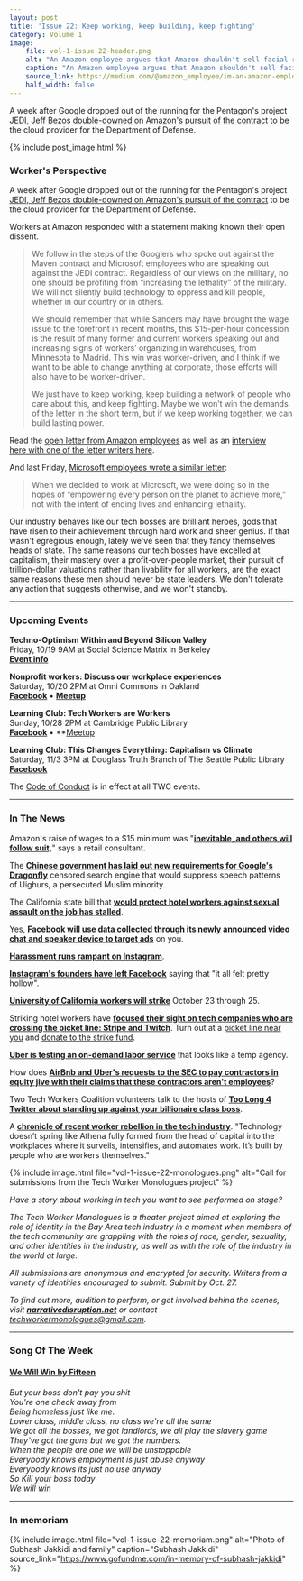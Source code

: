 ```yaml
---
layout: post
title: 'Issue 22: Keep working, keep building, keep fighting'
category: Volume 1
image:
    file: vol-1-issue-22-header.png
    alt: "An Amazon employee argues that Amazon shouldn't sell facial recognition tech to police"
    caption: "An Amazon employee argues that Amazon shouldn't sell facial recognition tech to police"
    source_link: https://medium.com/@amazon_employee/im-an-amazon-employee-my-company-shouldn-t-sell-facial-recognition-tech-to-police-36b5fde934ac
    half_width: false
---
```


<!-- Content imported from: https://us11.campaign-archive.com/?e=dbff030191&u=194e57c175176cfd13007a197&id=9d479b3cb5 -->

A week after Google dropped out of the running for the Pentagon's project [JEDI, Jeff Bezos double-downed on Amazon's pursuit of the contract](https://www.geekwire.com/2018/jeff-bezos-defends-big-tech-working-government-one-week-google-drops-pentagon-contract/) to be the cloud provider for the Department of Defense.

<!--excerpt-->

{% include post_image.html %}

### Worker's Perspective

A week after Google dropped out of the running for the Pentagon's project [JEDI, Jeff Bezos double-downed on Amazon's pursuit of the contract](https://www.geekwire.com/2018/jeff-bezos-defends-big-tech-working-government-one-week-google-drops-pentagon-contract/) to be the cloud provider for the Department of Defense.

Workers at Amazon responded with a statement making known their open dissent.
  
> We follow in the steps of the Googlers who spoke out against the Maven contract and Microsoft employees who are speaking out against the JEDI contract. Regardless of our views on the military, no one should be profiting from “increasing the lethality” of the military. We will not silently build technology to oppress and kill people, whether in our country or in others.
>
> We should remember that while Sanders may have brought the wage issue to the forefront in recent months, this $15-per-hour concession is the result of many former and current workers speaking out and increasing signs of workers’ organizing in warehouses, from Minnesota to Madrid. This win was worker-driven, and I think if we want to be able to change anything at corporate, those efforts will also have to be worker-driven.
>
> We just have to keep working, keep building a network of people who care about this, and keep fighting. Maybe we won’t win the demands of the letter in the short term, but if we keep working together, we can build lasting power.
  
Read the [open letter from Amazon employees](https://medium.com/s/story/im-an-amazon-employee-my-company-shouldn-t-sell-facial-recognition-tech-to-police-36b5fde934ac)&nbsp;as well as an&nbsp;[interview here](https://medium.com/s/oversight/shock-anger-disappointment-an-amazon-employee-speaks-out-88d927792950)[&nbsp;with one of the letter writers here](https://medium.com/s/oversight/shock-anger-disappointment-an-amazon-employee-speaks-out-88d927792950).  
  
And last Friday, [Microsoft employees wrote a similar letter](https://medium.com/s/story/an-open-letter-to-microsoft-dont-bid-on-the-us-military-s-project-jedi-7279338b7132):  
  
> When we decided to work at Microsoft, we were doing so in the hopes of “empowering every person on the planet to achieve more,” not with the intent of ending lives and enhancing lethality.

Our industry behaves like our tech bosses are brilliant heroes, gods that have risen to their achievement through hard work and sheer genius. If that wasn't egregious enough, lately we've seen that they fancy themselves heads of state. The same reasons our tech bosses have excelled at capitalism, their mastery over a profit-over-people market, their pursuit of trillion-dollar valuations rather than livability for all workers, are the exact same reasons these men should never be state leaders. We don't tolerate any action that suggests otherwise, and we won't standby.

***

###  Upcoming Events

**Techno-Optimism Within and Beyond Silicon Valley**  
Friday, 10/19 9AM at Social Science Matrix in Berkeley  
[**Event info**](https://cstms.berkeley.edu/current-events/techno-optimism-beyond-silicon-valley/)  
  
**Nonprofit workers: Discuss our workplace experiences**  
Saturday, 10/20 2PM at Omni Commons in Oakland  
[**Facebook**](https://www.facebook.com/events/1803814309717695/)&nbsp;• [**Meetup**](https://www.meetup.com/Tech-Workers-Coalition/events/255484206/)  
  
**Learning Club: Tech Workers are Workers&nbsp;**  
Sunday, 10/28 2PM at Cambridge Public Library  
[**Facebook**](https://www.facebook.com/events/238743780129243/) •&nbsp;**[Meetup](https://www.meetup.com/Tech-Workers-Coalition/)&nbsp;  
  
**Learning Club: This Changes Everything: Capitalism vs Climate**  
Saturday, 11/3 3PM at Douglass Truth Branch of The Seattle Public Library  
[**Facebook**](https://www.facebook.com/events/1948636251892939/)

The [Code of Conduct](https://techworkerscoalition.org/community-guide/) is in effect at all TWC events.

***

###  In The News

Amazon's raise of wages to a $15 minimum was "[**inevitable, and others will follow suit,**](https://www.cnbc.com/2018/10/12/amazons-minimum-wage-hike-was-inevitable-and-others-may-follow.html)" says a retail consultant.  
  
The [**Chinese government has laid out new requirements for Google's Dragonfly**](https://amp.businessinsider.com/china-likely-laid-out-how-google-can-help-persecute-uighur-minority-2018-10) censored search engine that would suppress speech patterns of&nbsp;Uighurs, a persecuted Muslim minority.  
  
The California state bill that [**would protect hotel workers against sexual assault on the job has stalled**](https://www.theguardian.com/world/2018/oct/16/hotel-workers-sexual-assault-harassment-terranea-resort).  
  
Yes, [**Facebook will use data collected through its newly announced video chat and speaker device to target ads**](https://gizmodo.com/facebook-finally-admits-that-its-new-spy-equipment-can-1829793554) on you.  
  
[**Harassment runs rampant on Instagram**](https://www.theatlantic.com/technology/archive/2018/10/instagram-has-massive-harassment-problem/572890/).  
  
[**Instagram's founders have left Facebook**](https://www.recode.net/2018/9/24/17899342/instagram-cofounders-depart-kevin-systrom-mike-krieger) saying that "it all felt pretty hollow".  
  
[**University of California workers will strike**](https://afscme3299.org/2018/10/12/uc-workers-call-for-3-day-strike-october-23rd-25th/) October 23 through 25.  
  
Striking hotel workers have [**focused their sight on tech companies who are crossing the picket line: Stripe and Twitch**](https://twitter.com/UNITEHERE_19/status/1052635471434539008?s=20). Turn out at a&nbsp;[picket line near you](https://onejob.org/updates/%20)&nbsp;and [donate to the strike fund](https://www.gofundme.com/one-job-should-be-enough).  
  
[**Uber is testing an on-demand labor service**](https://www.cnbc.com/2018/10/18/ubers-testing-a-new-on-demand-labor-service-like-a-temp-agency.html) that looks like a temp agency.  
  
How does [**AirBnb and Uber's requests to the SEC to pay contractors in equity jive with their claims that these contractors aren't employees**](https://arstechnica.com/tech-policy/2018/10/uber-airbnb-want-to-be-able-to-pay-drivers-hosts-in-company-shares/)?  
  
Two Tech Workers Coalition volunteers talk to the hosts of [**Too Long 4 Twitter about standing up against your billionaire class boss**](https://soundcloud.com/toolong4twitter/tl4t-17-tech-wont-build-it-organizing-tech-workers-with-amr-gaber-and-stephanie-parker).  
  
A [**chronicle of recent worker rebellion in the tech industry**](https://itsgoingdown.org/organizing-tech-insights-into-the-tech-worlds-sudden-rebellion/). "Technology doesn’t spring like Athena fully formed from the head of capital into the workplaces where it surveils, intensifies, and automates work. It’s built by people who are workers themselves."

{% include image.html
    file="vol-1-issue-22-monologues.png"
    alt="Call for submissions from the Tech Worker Monologues project"
%}

_Have a story about working in tech you want to see performed on stage?_

_The Tech Worker Monologues is a theater project aimed at exploring the role of identity in the Bay Area tech industry in a moment when members of the tech community are grappling with the roles of race, gender, sexuality, and other identities in the industry, as well as with the role of the industry in the world at large._

_All submissions are anonymous and encrypted for security. Writers from a variety of identities encouraged to submit. Submit by Oct. 27._

_To find out more, audition to perform, or get involved behind the scenes, visit [**narrativedisruption.net**](https://www.narrativedisruption.net/) or contact <techworkermonologues@gmail.com>._

***

### Song Of The Week

#### [**We Will Win by Fifteen**](https://open.spotify.com/track/0LbH0CI9QuHHDFvwNDARmZ?si=5x3kZCItT-adKOtgeR-Wyg)

_But your boss don't pay you shit_  
_You're one check away from_  
_Being homeless just like me._  
_Lower class, middle class, no class we're all the same_  
_We got all the bosses, we got landlords, we all play the slavery game_  
_They've got the guns but we got the numbers._  
_When the people are one we will be unstoppable_  
_Everybody knows employment is just abuse anyway_  
_Everybody knows its just no use anyway_  
_So Kill your boss today_  
_We will win_  

***

### In memoriam

{% include image.html
    file="vol-1-issue-22-memoriam.png"
    alt="Photo of Subhash Jakkidi and family"
    caption="Subhash Jakkidi"
    source_link="https://www.gofundme.com/in-memory-of-subhash-jakkidi"
%}
